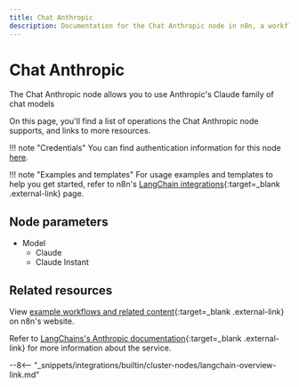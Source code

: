 ```yaml
---
title: Chat Anthropic
description: Documentation for the Chat Anthropic node in n8n, a workflow automation platform. Includes details of operations and configuration, and links to examples and credentials information.
---
```


# Chat Anthropic

The Chat Anthropic node allows you to use Anthropic's Claude family of chat models

On this page, you'll find a list of operations the Chat Anthropic node supports, and links to more resources.

!!! note "Credentials"
    You can find authentication information for this node [here](/integrations/builtin/credentials/chatanthropic/).

!!! note "Examples and templates"
	For usage examples and templates to help you get started, refer to n8n's [LangChain integrations](https://n8n.io/integrations/langchain/){:target=_blank .external-link} page.
	
## Node parameters

* Model
	* Claude
	* Claude Instant

## Related resources

View [example workflows and related content](https://n8n.io/integrations/langchain/){:target=_blank .external-link} on n8n's website.

Refer to [LangChains's Anthropic documentation](https://js.langchain.com/docs/modules/model_io/models/chat/integrations/anthropic){:target=_blank .external-link} for more information about the service.

--8<-- "_snippets/integrations/builtin/cluster-nodes/langchain-overview-link.md"
